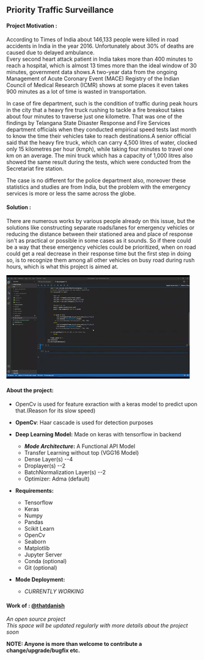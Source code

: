 ## Priority Traffic Surveillance  

#### Project Motivation :
According to Times of India about 146,133 people were killed in road accidents in India in the year 2016. Unfortunately about 30% of deaths are caused due to delayed ambulance.  
Every second heart attack patient in India takes more than 400 minutes to reach a hospital, which is almost 13 times more than the ideal window of 30 minutes, government data shows.A two-year data from the ongoing Management of Acute Coronary Event (MACE) Registry of the Indian Council of Medical Research (ICMR) shows at some places it even takes 900 minutes as a lot of time is wasted in transportation.  

In case of fire department, such is the condition of traffic during peak hours in the city that a heavy fire truck rushing to tackle a fire breakout takes about four minutes to traverse just one kilometre. That was one of the findings by Telangana State Disaster Response and Fire Services department officials when they conducted empirical speed tests last month to know the time their vehicles take to reach destinations.A senior official said that the heavy fire truck, which can carry 4,500 litres of water, clocked only 15 kilometres per hour (kmph), while taking four minutes to travel one km on an average. The mini truck which has a capacity of 1,000 litres also 
showed the same result during the tests, which were conducted from the Secretariat fire station.

The case is no different for the police department also, moreover these statistics and studies are from India, but the problem with the emergency services is more or less the same across the globe.

#### Solution : 
There are numerous works by various people already on this issue, but the solutions like constructing separate roads/lanes for emergency vehicles or reducing the distance between their stationed area and place of response isn't as practical or possible in some cases as it sounds. So if there could be a way that these emergency vehicles could be prioritized, when on road could get a real decrease in their response time but the first step in doing so, is to recognize them among all other vehicles on busy road during rush hours, which is what this project is aimed at.  


![vid](https://github.com/thatdanish/Priority_Traffic_Surveillance/blob/master/specimens/giphy.gif)


#### About the project:
- OpenCv is used for feature exraction with a keras model to predict upon that.(Reason for its slow speed)  
- **OpenCv**: Haar cascade is used for detection purposes  
- **Deep Learning Model:** Made on keras with tensorflow in backend  
  - **_Mode Architecture_:** A Functional API Model 
  - Transfer Learning without top (VGG16 Model)  
  - Dense Layer(s) --4  
  - Droplayer(s) --2    
  - BatchNormalization Layer(s) --2  
  - Optimizer: Adma (default)  
  
- **Requirements:**  
  - Tensorflow  
  - Keras  
  - Numpy  
  - Pandas  
  - Scikit Learn  
  - OpenCv  
  - Seaborn  
  - Matplotlib  
  - Jupyter Server  
  - Conda (optional)  
  - Git (optional)  
  
 - **Mode Deployment:**  
    - *CURRENTLY WORKING*  
  
#### Work of : [@thatdanish](https://github.com/thatdanish)
*An open source project*  
*This space will be updated regularly with more details about the project soon*

**NOTE: Anyone is more than welcome to contribute a change/upgrade/bugfix etc.**
